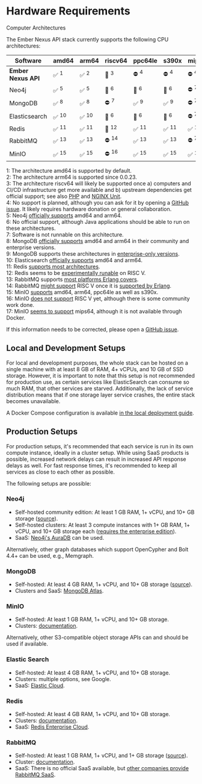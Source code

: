 # Hardware Requirements

Computer Architectures

The Ember Nexus API stack currently supports the following CPU architectures:

| Software        | amd64 | arm64 | riscv64 | ppc64le | s390x | mips64le |
| --------------- | ----- | ----- | ------- | ------- | ----- | -------- |
| **Ember Nexus API** | ✅ <sup>1</sup> | ✅ <sup>2</sup> | 🚧 <sup>3</sup>    | ⛔ <sup>4</sup> | ⛔ <sup>4</sup> | ⛔ <sup>4</sup> |
| Neo4j | ✅ <sup>5</sup> | ✅ <sup>5</sup> | 🚧 <sup>6</sup> | 🚧 <sup>6</sup> | 🚧 <sup>6</sup> | ⛔ <sup>7</sup> |
| MongoDB | ✅ <sup>8</sup> | ✅ <sup>8</sup> | ⛔ <sup>7</sup> | ✅ <sup>9</sup> | ✅ <sup>9</sup> | ⛔ <sup>7</sup> |
| Elasticsearch | ✅ <sup>10</sup> | ✅ <sup>10</sup> | 🚧 <sup>6</sup> | 🚧 <sup>6</sup> | 🚧 <sup>6</sup> | ⛔ <sup>7</sup> |
| Redis | ✅ <sup>11</sup> | ✅ <sup>11</sup> | 🚧 <sup>12</sup> | ✅ <sup>11</sup> | ✅ <sup>11</sup> | ✅ <sup>11</sup> |
| RabbitMQ | ✅ <sup>13</sup> | ✅ <sup>13</sup> | ⛔ <sup>14</sup> | ✅ <sup>13</sup> | ✅ <sup>13</sup> | ⛔ <sup>7</sup> |
| MinIO | ✅ <sup>15</sup> | ✅ <sup>15</sup> | ⛔ <sup>16</sup> | ✅ <sup>15</sup> | ✅ <sup>15</sup> | ✅ <sup>17</sup> |

1: The architecture amd64 is supported by default.  
2: The architecture arm64 is supported since 0.0.23.  
3: The architecture riscv64 will likely be supported once a) computers and CI/CD infrastructure get more available and
b) upstream dependencies get official support; see also [PHP](https://github.com/docker-library/php/issues/1279) and
[NGINX Unit](https://github.com/nginx/unit/issues/926).  
4: No support is planned, although you can ask for it by opening a [GitHub issue](https://github.com/ember-nexus/api/issues).
It likely requires hardware donation or general collaboration.  
5: Neo4j [officially supports](https://neo4j.com/docs/operations-manual/current/installation/requirements/)
amd64 and arm64.  
6: No official support, although Java applications should be able to run on these architectures.  
7: Software is not runnable on this architecture.  
8: MongoDB [officially supports](https://www.mongodb.com/docs/manual/installation/#supported-platforms) amd64 and arm64
in their community and enterprise versions.  
9: MongoDB supports these architectures in
[enterprise-only versions](https://www.mongodb.com/docs/manual/installation/#supported-platforms).  
10: Elasticsearch [officially supports](https://www.elastic.co/support/matrix) amd64 and arm64.  
11: Redis [supports most architectures](https://hub.docker.com/_/redis).  
12: Redis seems to be [experimentally runable](https://github.com/redis/redis/pull/12349) on RISC V.  
13: RabbitMQ supports [most platforms Erlang covers](https://www.rabbitmq.com/platforms.html).  
14: RabbitMQ [might support](https://www.rabbitmq.com/platforms.html) RISC V once it is
[supported by Erlang](https://github.com/erlang/otp/issues/7498).  
15: MinIO [supports](https://min.io/docs/minio/linux/operations/install-deploy-manage/deploy-minio-single-node-multi-drive.html#download-the-minio-server)
amd64, arm64, ppc64le as well as s390x.  
16: MinIO [does not support](https://github.com/minio/minio/pull/17161) RISC V yet, although there is some community
work done.  
17: MinIO [seems to support](https://github.com/minio/minio/blob/adb8be069ee18f5360c2a9dcd22054b113493fec/buildscripts/cross-compile.sh#L12C34-L12C44)
mips64, although it is not available through Docker.

If this information needs to be corrected, please open a [GitHub issue](https://github.com/ember-nexus/api/issues).

## Local and Development Setups

For local and development purposes, the whole stack can be hosted on a single machine with at least 8 GB of RAM,
4+ vCPUs, and 10 GB of SSD storage. However, it is important to note that this setup is not recommended for production
use, as certain services like ElasticSearch can consume so much RAM, that other services are starved. Additionally, the
lack of service distribution means that if one storage layer service crashes, the entire stack becomes unavailable.

A Docker Compose configuration is available [in the local deployment guide](/getting-started/local-deployment).

## Production Setups

For production setups, it's recommended that each service is run in its own compute instance, ideally in a cluster
setup. While using SaaS products is possible, increased network delays can result in increased API response delays as
well. For fast response times, it's recommended to keep all services as close to each other as possible.

The following setups are possible:

### Neo4j

- Self-hosted community edition: At least 1 GB RAM, 1+ vCPU, and 10+ GB storage ([source](https://neo4j.com/docs/operations-manual/current/installation/requirements/#deployment-requirements-hardware)).
- Self-hosted clusters: At least 3 compute instances with 1+ GB RAM, 1+ vCPU, and 10+ GB storage each
  ([requires the enterprise edition](https://neo4j.com/docs/operations-manual/current/clustering/setup/deploy/)).
- SaaS: [Neo4j's AuraDB](https://neo4j.com/cloud/platform/aura-graph-database/) can be used.

Alternatively, other graph databases which support OpenCypher and Bolt 4.4+ can be used, e.g., Memgraph.

### MongoDB

- Self-hosted: At least 4 GB RAM, 1+ vCPU, and 10+ GB storage ([source](https://www.mongodb.com/docs/cloud-manager/tutorial/provisioning-prep/#hardware-and-software)).
- Clusters and SaaS: [MongoDB Atlas](https://www.mongodb.com/atlas/database).

### MinIO

- Self-hosted: At least 1 GB RAM, 1+ vCPU, and 10+ GB storage.
- Clusters: [documentation](https://min.io/docs/minio/linux/operations/install-deploy-manage/deploy-minio-multi-node-multi-drive.html).

Alternatively, other S3-compatible object storage APIs can and should be used if available.

### Elastic Search

- Self-hosted: At least 4 GB RAM, 1+ vCPU, and 10+ GB storage.
- Clusters: multiple options, see Google.
- SaaS: [Elastic Cloud](https://www.elastic.co/cloud/).

### Redis

- Self-hosted: At least 4 GB RAM, 1+ vCPU, and 10+ GB storage.
- Clusters: [documentation](https://redis.io/docs/management/scaling/).
- SaaS: [Redis Enterprise Cloud](https://redis.com/redis-enterprise-cloud/overview/).

### RabbitMQ

- Self-hosted: At least 1 GB RAM, 1+ vCPU, and 1+ GB storage ([source](https://cloud.ibm.com/docs/messages-for-rabbitmq?topic=messages-for-rabbitmq-resources-scaling&interface=ui)).
- Cluster: [documentation](https://www.rabbitmq.com/clustering.html).
- SaaS: There is no official SaaS available, but [other companies provide RabbitMQ SaaS](https://www.cloudamqp.com/).
